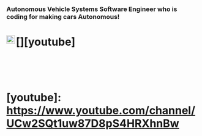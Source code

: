### Autonomous Vehicle Systems Software Engineer who is coding for making cars Autonomous!

# [<img align="left" alt="Kucukcollu | YouTube" width="22px" src="https://cdn.jsdelivr.net/npm/simple-icons@v3/icons/youtube.svg" />][youtube]
# <br />

# [youtube]: https://www.youtube.com/channel/UCw2SQt1uw87D8pS4HRXhnBw
